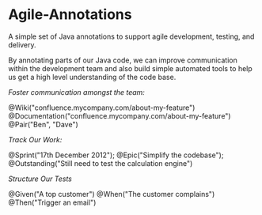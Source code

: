 Agile-Annotations
=================

A simple set of Java annotations to support agile development, testing, and delivery.

By annotating parts of our Java code, we can improve communication within the development team and also build simple automated tools to help us get a high level understanding of the code base.

*Foster communication amongst the team:*

@Wiki("confluence.mycompany.com/about-my-feature")
@Documentation("confluence.mycompany.com/about-my-feature")
@Pair("Ben", "Dave")

*Track Our Work:*

@Sprint("17th December 2012");
@Epic("Simplify the codebase");
@Outstanding("Still need to test the calculation engine")

*Structure Our Tests*

@Given("A top customer")
@When("The customer complains")
@Then("Trigger an email")





